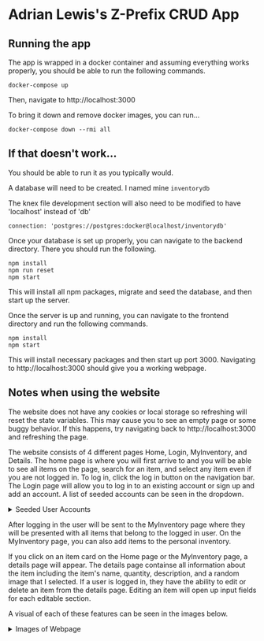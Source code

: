 # Adrian Lewis's Z-Prefix CRUD App

## Running the app
The app is wrapped in a docker container and assuming everything works properly, you should be able to run the following commands.

`docker-compose up`

Then, navigate to http://localhost:3000

To bring it down and remove docker images, you can run...

`docker-compose down --rmi all`

## If that doesn't work...
You should be able to run it as you typically would. 

A database will need to be created. I named mine `inventorydb`

The knex file development section will also need to be modified to have 'localhost' instead of 'db'

`connection: 'postgres://postgres:docker@localhost/inventorydb'`

Once your database is set up properly, you can navigate to the backend directory. There you should run the following.

```
npm install
npm run reset
npm start
```

This will install all npm packages, migrate and seed the database, and then start up the server.

Once the server is up and running, you can navigate to the frontend directory and run the following commands.

```
npm install
npm start
```

This will install necessary packages and then start up port 3000. Navigating to http://localhost:3000 should give you a working webpage.

## Notes when using the website
The website does not have any cookies or local storage so refreshing will reset the state variables. This may cause you to see an empty page or some buggy behavior. If this happens, try navigating back to http://localhost:3000 and refreshing the page.

The website consists of 4 different pages Home, Login, MyInventory, and Details. The home page is where you will first arrive to and you will be able to see all items on the page, search for an item, and select any item even if you are not logged in. To log in, click the log in button on the navigation bar. The Login page will allow you to log in to an existing account or sign up and add an account. A list of seeded accounts can be seen in the dropdown.

<details>
<summary>Seeded User Accounts</summary>
<br>
  Adrian Lewis 
    username: 'abc'
    password: '123'
  
  {first_name: 'Joe', last_name: 'Shmoe', username: null, password: null},
  {first_name: 'Slim', last_name: 'Shady', username: 'def', password: '123'},
  {first_name: 'Lady Emilia Von Eldritch', last_name: 'the 17th', username: 'ghi', password: '123'},
  {first_name: 'Random', last_name: 'Person', username: 'jkl', password: '123'},
  {first_name: 'Random', last_name: 'Person', username: 'mno', password: '123'},
  {first_name: 'Random', last_name: 'Person', username: 'pqr', password: '123'},
  {first_name: 'Random', last_name: 'Person', username: 'stu', password: '123'},
  {first_name: 'Random', last_name: 'Person', username: 'vwx', password: '123'},
  {first_name: 'Random', last_name: 'Person', username: 'yz', password: '123'},
</details>

After logging in the user will be sent to the MyInventory page where they will be presented with all items that belong to the logged in user. On the MyInventory page, you can also add items to the personal inventory. 

If you click on an item card on the Home page or the MyInventory page, a details page will appear. The details page containse all information about the item including the item's name, quantity, description, and a random image that I selected. If a user is logged in, they have the ability to edit or delete an item from the details page. Editing an item will open up input fields for each editable section.

A visual of each of these features can be seen in the images below.

<details>
<summary>Images of Webpage</summary>
<br>
  ##Home Page:
  ![home_page](https://user-images.githubusercontent.com/97071804/230523103-dc17881f-e9bb-44b0-a5b2-27fe453fa1f1.png)
  
  Login Page:
  ![login_page_login](https://user-images.githubusercontent.com/97071804/230523646-236aaff7-d771-4ea3-9084-e04d512572ad.png)
  ![login_page_signup](https://user-images.githubusercontent.com/97071804/230523655-d194b888-e36e-4811-981b-b9c60f591921.png)
  
  MyInventory Page:
  ![myinventory_page](https://user-images.githubusercontent.com/97071804/230523713-315c58b4-08d0-41fd-ae61-643343b89a8f.png)
![myinventory_page_add](https://user-images.githubusercontent.com/97071804/230523718-78c83af9-11f2-4979-a0cf-e518b7f8be3b.png)
  
  Details Page:
  ![details_page](https://user-images.githubusercontent.com/97071804/230523745-8d7f5b8f-ac54-47c5-848e-149d98c86898.png)
  ![details_page_edit](https://user-images.githubusercontent.com/97071804/230523757-1a790ed9-ea79-4ebf-9fb7-e5081f383950.png)
</details>
  
  
